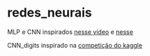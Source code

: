 # redes_neurais

MLP e CNN inspirados [nesse vídeo](https://www.youtube.com/watch?v=aBIGJeHRZLQ) e [nesse](https://www.youtube.com/watch?v=44U8jJxaNp8)

CNN_digits inspirado na [competição do kaggle](https://www.kaggle.com/c/digit-recognizer/overview)
